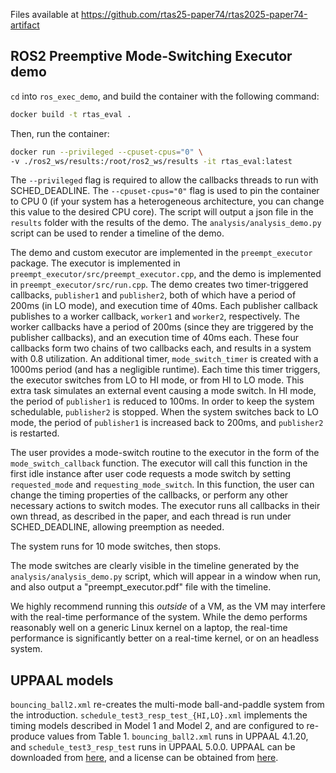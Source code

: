 Files available at https://github.com/rtas25-paper74/rtas2025-paper74-artifact

## ROS2 Preemptive Mode-Switching Executor demo
`cd` into `ros_exec_demo`, and build the container with the following command:
```bash
docker build -t rtas_eval .
```
Then, run the container:
```bash
docker run --privileged --cpuset-cpus="0" \
-v ./ros2_ws/results:/root/ros2_ws/results -it rtas_eval:latest
```

The `--privileged` flag is required to allow the callbacks threads to run with SCHED_DEADLINE. The `--cpuset-cpus="0"` flag is used to pin the container to CPU 0 (if your system has a heterogeneous architecture, you can change this value to the desired CPU core). The script will output a json file in the `results` folder with the results of the demo. The `analysis/analysis_demo.py` script can be used to render a timeline of the demo.

The demo and custom executor are implemented in the `preempt_executor` package. The executor is implemented in `preempt_executor/src/preempt_executor.cpp`, and the demo is implemented in `preempt_executor/src/run.cpp`. The demo creates two timer-triggered callbacks, `publisher1` and `publisher2`, both of which have a period of 200ms (in LO mode), and execution time of 40ms. Each publisher callback publishes to a worker callback, `worker1` and `worker2`, respectively. The worker callbacks have a period of 200ms (since they are triggered by the publisher callbacks), and an execution time of 40ms each. These four callbacks form two chains of two callbacks each, and results in a system with 0.8 utilization. An additional timer, `mode_switch_timer` is created with a 1000ms period (and has a negligible runtime). Each time this timer triggers, the executor switches from LO to HI mode, or from HI to LO mode. This extra task simulates an external event causing a mode switch. In HI mode, the period of `publisher1` is reduced to 100ms. In order to keep the system schedulable, `publisher2` is stopped. When the system switches back to LO mode, the period of `publisher1` is increased back to 200ms, and `publisher2` is restarted.

The user provides a mode-switch routine to the executor in the form of the `mode_switch_callback` function. The executor will call this function in the first idle instance after user code requests a mode switch by setting `requested_mode` and `requesting_mode_switch`. In this function, the user can change the timing properties of the callbacks, or perform any other necessary actions to switch modes. The executor runs all callbacks in their own thread, as described in the paper, and each thread is run under SCHED_DEADLINE, allowing preemption as needed.

The system runs for 10 mode switches, then stops.

The mode switches are clearly visible in the timeline generated by the `analysis/analysis_demo.py` script, which will appear in a window when run, and also output a "preempt_executor.pdf" file with the timeline.

We highly recommend running this _outside_ of a VM, as the VM may interfere with the real-time performance of the system. While the demo performs reasonably well on a generic Linux kernel on a laptop, the real-time performance is significantly better on a real-time kernel, or on an headless system.


## UPPAAL models
`bouncing_ball2.xml` re-creates the multi-mode ball-and-paddle system from the introduction. `schedule_test3_resp_test_{HI,LO}.xml` implements the timing models described in Model 1 and Model 2, and are configured to re-produce values from Table 1. `bouncing_ball2.xml` runs in UPPAAL 4.1.20, and `schedule_test3_resp_test` runs in UPPAAL 5.0.0. UPPAAL can be downloaded from [here](http://www.uppaal.org/), and a license can be obtained from [here](https://uppaal.veriaal.dk/academic.html).
